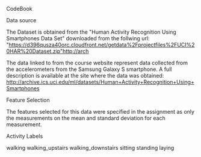 CodeBook

Data source

The Dataset is obtained from the "Human Activity Recognition Using Smartphones Data Set" downloaded from the follwing url: "https://d396qusza40orc.cloudfront.net/getdata%2Fprojectfiles%2FUCI%20HAR%20Dataset.zip"http://arch

The data linked to from the course website represent data collected from the accelerometers from the Samsung Galaxy S smartphone. A full description is available at the site where the data was obtained:
  http://archive.ics.uci.edu/ml/datasets/Human+Activity+Recognition+Using+Smartphones

Feature Selection

The features selected for this data were specified in the assignment as only the measurements on the mean and standard deviation for each measurement.

Activity Labels

walking
walking_upstairs
walking_downstairs
sitting
standing
laying